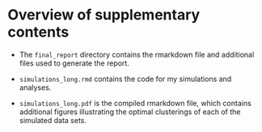 # Overview of supplementary contents

* The `final_report` directory contains the rmarkdown file and additional files used to generate the report.  

* `simulations_long.rmd` contains the code for my simulations and analyses.  

* `simulations_long.pdf` is the compiled rmarkdown file, which contains additional figures illustrating the optimal clusterings of each of the simulated data sets.
